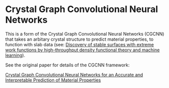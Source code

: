 # Crystal Graph Convolutional Neural Networks

This is a form of the Crystal Graph Convolutional Neural Networks (CGCNN) that takes an arbitary crystal structure to predict material properties, to function with slab data (see: [Discovery of stable surfaces with extreme work functions by high-throughput density functional theory and machine learning](https://arxiv.org/abs/2011.10905)).

See the original paper for details of the CGCNN framework:

[Crystal Graph Convolutional Neural Networks for an Accurate and Interpretable Prediction of Material Properties](https://link.aps.org/doi/10.1103/PhysRevLett.120.145301)



